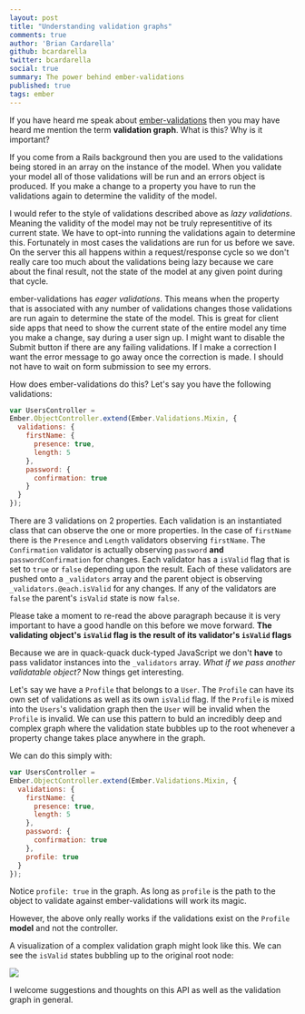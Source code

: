 ```yaml
---
layout: post
title: "Understanding validation graphs"
comments: true
author: 'Brian Cardarella'
github: bcardarella
twitter: bcardarella
social: true
summary: The power behind ember-validations
published: true
tags: ember
---
```


If you have heard me speak about
[ember-validations](https://github.com/dockyard/ember-validations) then
you may have heard me mention the term **validation graph**. What is
this? Why is it important?

If you come from a Rails background then you are used to the validations
being stored in an array on the instance of the model. When you validate
your model all of those validations will be run and an errors object is
produced. If you make a change to a property you have to run the
validations again to determine the validity of the model.

I would refer to the style of
validations described above as *lazy validations*. Meaning the
validity of the model may not be truly representitive of its
current state. We have to opt-into running the validations again to
determine this. Fortunately in most cases the validations are run for us
before we save. On the server this all happens within a request/response
cycle so we don't really care too much about the validations
being lazy because we care about the final result, not the state of the
model at any given point during that cycle.

ember-validations has *eager validations*. This means when the property
that is associated with any number of validations changes those
validations are run again to determine the state of the model. This is
great for client side apps that need to show the current state of the
entire model any time you make a change, say during a user sign up. I
might want to disable the Submit button if there are any failing
validations. If I make a correction I want the error message to go away
once the correction is made. I should not have to wait on form
submission to see my errors.

How does ember-validations do this? Let's say you have the following
validations:

```javascript
var UsersController =
Ember.ObjectController.extend(Ember.Validations.Mixin, {
  validations: {
    firstName: {
      presence: true,
      length: 5
    },
    password: {
      confirmation: true
    }
  }
});
```

There are 3 validations on 2 properties. Each validation is an
instantiated class that can observe the one or more properties. In the
case of `firstName` there is the `Presence` and `Length` validators
observing `firstName`. The `Confirmation` validator is actually
observing `password` **and** `passwordConfirmation` for changes. Each
validator has a `isValid` flag that is set to `true` or `false`
depending upon the result. Each of these validators are pushed onto a
`_validators` array and the parent object is observing
`_validators.@each.isValid` for any changes. If any of the validators
are `false` the parent's `isValid` state is now `false`.

Please take a moment to re-read the above paragraph because it is very
important to have a good handle on this before we move forward. **The
validating object's `isValid` flag is the result of its validator's
`isValid` flags**

Because we are in quack-quack duck-typed JavaScript we don't **have** to
pass validator instances into the `_validators` array. *What if we pass
another validatable object?* Now things get interesting.

Let's say we have a `Profile` that belongs to a `User`. The `Profile`
can have its own set of validations as well as its own `isValid` flag.
If the `Profile` is mixed into the `Users`'s validation graph then the
`User` will be invalid when the `Profile` is invalid. We can use this
pattern to buld an incredibly deep and complex graph where the validation
state bubbles up to the root whenever a property change takes place
anywhere in the graph.

We can do this simply with:

```javascript
var UsersController =
Ember.ObjectController.extend(Ember.Validations.Mixin, {
  validations: {
    firstName: {
      presence: true,
      length: 5
    },
    password: {
      confirmation: true
    },
    profile: true
  }
});
```

Notice `profile: true` in the graph. As long as `profile` is the path to
the object to validate against ember-validations will work its magic.

However, the above only really works if the validations exist on the
`Profile` **model** and not the controller.

A visualization of a complex validation graph might look like this. We
can see the `isValid` states bubbling up to the original root node:

<img style="width: auto" src="http://i.imgur.com/QP2sYWT.gif"/>

 I welcome suggestions and thoughts on this API as well as the validation graph in general.

